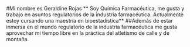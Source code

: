 #Mi nombre es Geraldine Rojas
** Soy Química Farmacéutica, me gusta y trabajo en asuntos regulatorios de la industria farmacéutica. Actualmente estoy cursando una maestría en bioestadística**
##Además de estar inmersa en el mundo regulatorio de la industria farmacéutica me gusta aprovechar mi tiempo libre en la práctica del atletismo de calle y de montaña.
